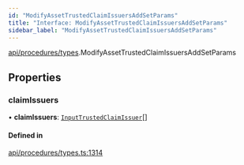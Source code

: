 ```yaml
---
id: "ModifyAssetTrustedClaimIssuersAddSetParams"
title: "Interface: ModifyAssetTrustedClaimIssuersAddSetParams"
sidebar_label: "ModifyAssetTrustedClaimIssuersAddSetParams"
---
```


[api/procedures/types](../../../../../modules/API/Procedures/Types/Types.md).ModifyAssetTrustedClaimIssuersAddSetParams

## Properties

### claimIssuers

• **claimIssuers**: [`InputTrustedClaimIssuer`](../../../../../modules/API/Entities/Types/Types.md#inputtrustedclaimissuer)[]

#### Defined in

[api/procedures/types.ts:1314](https://github.com/PolymeshAssociation/polymesh-sdk/blob/995f17653/src/api/procedures/types.ts#L1314)
